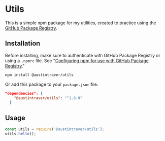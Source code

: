 # Utils

This is a simple npm package for my utilities, created to practice using the [GitHub Package Registry](https://github.com/features/package-registry).


## Installation

Before installing, make sure to authenticate with GitHub Package Registry or using a `.npmrc` file. See "[Configuring npm for use with GitHub Package Registry](https://help.github.com/en/articles/configuring-npm-for-use-with-github-package-registry#authenticating-to-github-package-registry)."

```sh
npm install @austintraver/utils
```

Or add this package to your `package.json` file:

```json
"dependencies": {
    "@austintraver/utils": "^1.0.0"
  }
```

## Usage

```js
const utils = require('@austintraver/utils');
utils.hello();
```

